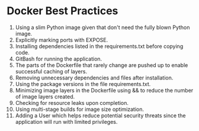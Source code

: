 # Docker Best Practices

1. Using a slim Python image given that don't need the fully blown Python image.
2. Explicitly marking ports with EXPOSE.
3. Installing dependencies listed in the requirements.txt before copying code.
4. GitBash for running the application.
5. The parts of the Dockerfile that rarely change are pushed up to enable successful caching of layers.
6. Removing unnecessary dependencies and files after installation.
7. Using the package versions in the file requirements.txt.
8. Minimizing image layers in the Dockerfile using && to reduce the number of image layers created. 
9. Checking for resource leaks upon completion.
10. Using multi-stage builds for image size optimization.
11. Adding a User which helps reduce potential security threats since the application will run with limited privileges.